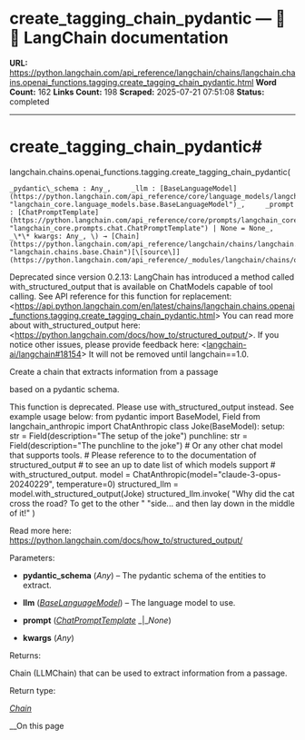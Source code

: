 # create_tagging_chain_pydantic — 🦜🔗 LangChain  documentation

**URL:** https://python.langchain.com/api_reference/langchain/chains/langchain.chains.openai_functions.tagging.create_tagging_chain_pydantic.html
**Word Count:** 162
**Links Count:** 198
**Scraped:** 2025-07-21 07:51:08
**Status:** completed

---

# create\_tagging\_chain\_pydantic\#

langchain.chains.openai\_functions.tagging.create\_tagging\_chain\_pydantic\(

    _pydantic\_schema : Any_,     _llm : [BaseLanguageModel](https://python.langchain.com/api_reference/core/language_models/langchain_core.language_models.base.BaseLanguageModel.html#langchain_core.language_models.base.BaseLanguageModel "langchain_core.language_models.base.BaseLanguageModel")_,     _prompt : [ChatPromptTemplate](https://python.langchain.com/api_reference/core/prompts/langchain_core.prompts.chat.ChatPromptTemplate.html#langchain_core.prompts.chat.ChatPromptTemplate "langchain_core.prompts.chat.ChatPromptTemplate") | None = None_,     _\*\* kwargs: Any_, \) → [Chain](https://python.langchain.com/api_reference/langchain/chains/langchain.chains.base.Chain.html#langchain.chains.base.Chain "langchain.chains.base.Chain")[\[source\]](https://python.langchain.com/api_reference/_modules/langchain/chains/openai_functions/tagging.html#create_tagging_chain_pydantic)\#     

Deprecated since version 0.2.13: LangChain has introduced a method called with\_structured\_output that is available on ChatModels capable of tool calling. See API reference for this function for replacement: <<https://api.python.langchain.com/en/latest/chains/langchain.chains.openai_functions.tagging.create_tagging_chain_pydantic.html>> You can read more about with\_structured\_output here: <<https://python.langchain.com/docs/how_to/structured_output/>>. If you notice other issues, please provide feedback here: <[langchain-ai/langchain\#18154](https://github.com/langchain-ai/langchain/discussions/18154)> It will not be removed until langchain==1.0.

Create a chain that extracts information from a passage     

based on a pydantic schema.

This function is deprecated. Please use with\_structured\_output instead. See example usage below:               from pydantic import BaseModel, Field     from langchain_anthropic import ChatAnthropic          class Joke(BaseModel):         setup: str = Field(description="The setup of the joke")         punchline: str = Field(description="The punchline to the joke")          # Or any other chat model that supports tools.     # Please reference to to the documentation of structured_output     # to see an up to date list of which models support     # with_structured_output.     model = ChatAnthropic(model="claude-3-opus-20240229", temperature=0)     structured_llm = model.with_structured_output(Joke)     structured_llm.invoke(         "Why did the cat cross the road? To get to the other "         "side... and then lay down in the middle of it!"     )     

Read more here: <https://python.langchain.com/docs/how_to/structured_output/>

Parameters:     

  * **pydantic\_schema** \(_Any_\) – The pydantic schema of the entities to extract.

  * **llm** \([_BaseLanguageModel_](https://python.langchain.com/api_reference/core/language_models/langchain_core.language_models.base.BaseLanguageModel.html#langchain_core.language_models.base.BaseLanguageModel "langchain_core.language_models.base.BaseLanguageModel")\) – The language model to use.

  * **prompt** \([_ChatPromptTemplate_](https://python.langchain.com/api_reference/core/prompts/langchain_core.prompts.chat.ChatPromptTemplate.html#langchain_core.prompts.chat.ChatPromptTemplate "langchain_core.prompts.chat.ChatPromptTemplate") _|__None_\)

  * **kwargs** \(_Any_\)

Returns:     

Chain \(LLMChain\) that can be used to extract information from a passage.

Return type:     

[_Chain_](https://python.langchain.com/api_reference/langchain/chains/langchain.chains.base.Chain.html#langchain.chains.base.Chain "langchain.chains.base.Chain")

__On this page